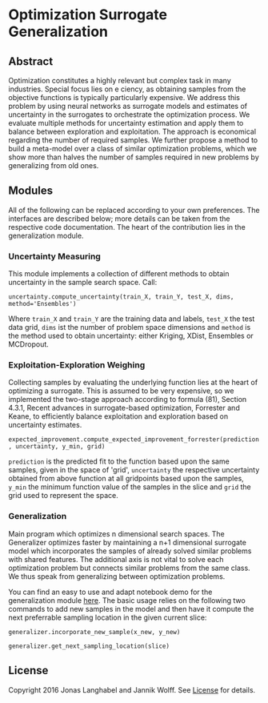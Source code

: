 # Optimization Surrogate Generalization

## Abstract

Optimization constitutes a highly relevant but complex task in many industries. Special focus lies on e ciency, as obtaining samples from the objective functions is typically particularly expensive. We address this problem by using neural networks as surrogate models and estimates of uncertainty in the surrogates to orchestrate the optimization process. We evaluate multiple methods for uncertainty estimation and apply them to balance between exploration and exploitation. The approach is economical regarding the number of required samples. We further propose a method to build a meta-model over a class of similar optimization problems, which we show more than halves the number of samples required in new problems by generalizing from old ones.

## Modules

All of the following can be replaced according to your own preferences. The interfaces are described below; more details can be taken from the respective code documentation. The heart of the contribution lies in the generalization module.

### Uncertainty Measuring

This module implements a collection of different methods to obtain uncertainty in the sample search space. Call:

`uncertainty.compute_uncertainty(train_X, train_Y, test_X, dims, method='Ensembles')`

Where `train_X` and `train_Y` are the training data and labels, `test_X` the test data grid, `dims` ist the number of problem space dimensions and `method` is the method used to obtain uncertainty: either Kriging, XDist, Ensembles or MCDropout.

### Exploitation-Exploration Weighing

Collecting samples by evaluating the underlying function lies at the heart of optimizing a surrogate. This is assumed to be very expensive, so we implemented the two-stage approach according to formula (81), Section 4.3.1, Recent advances in surrogate-based optimization, Forrester and Keane, to efficiently balance exploitation and exploration based on uncertainty estimates.

`expected_improvement.compute_expected_improvement_forrester(prediction, uncertainty, y_min, grid)`

`prediction` is the predicted fit to the function based upon the same samples, given in the space of 'grid', `uncertainty` the respective uncertainty obtained from above function at all gridpoints based upon the samples, `y_min` the minimum function value of the samples in the slice and `grid` the grid used to represent the space.

### Generalization

Main program which optimizes n dimensional search spaces. The Generalizer optimizes faster by maintaining a n+1 dimensional surrogate model which incorporates the samples of already solved similar problems with shared features. The additional axis is not vital to solve each optimization problem but connects similar problems from the same class. We thus speak from generalizing between optimization problems.

You can find an easy to use and adapt notebook demo for the generalization module [here](https://github.com/langhabel/optimization-surrogate-generalization/blob/master/src/demo.ipynb). The basic usage relies on the following two commands to add new samples in the model and then have it compute the next preferrable sampling location in the given current slice:

`generalizer.incorporate_new_sample(x_new, y_new)`

`generalizer.get_next_sampling_location(slice)`

## License

Copyright 2016 Jonas Langhabel and Jannik Wolff. See [License](https://github.com/langhabel/optimization-surrogate-generalization/blob/master/LICENSE) for details.
